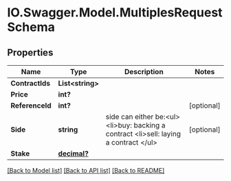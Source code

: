 # IO.Swagger.Model.MultiplesRequestSchema
## Properties

Name | Type | Description | Notes
------------ | ------------- | ------------- | -------------
**ContractIds** | **List&lt;string&gt;** |  | 
**Price** | **int?** |  | 
**ReferenceId** | **int?** |  | [optional] 
**Side** | **string** |  side can either be:&lt;ul&gt; &lt;li&gt;buy: backing a contract &lt;li&gt;sell: laying a contract &lt;/ul&gt; | [optional] 
**Stake** | [**decimal?**](BigDecimal.md) |  | 

[[Back to Model list]](../README.md#documentation-for-models) [[Back to API list]](../README.md#documentation-for-api-endpoints) [[Back to README]](../README.md)

